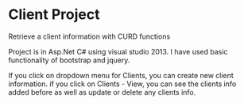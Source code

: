 # Client Project
Retrieve a client information with CURD functions

Project is in Asp.Net C# using visual studio 2013.
I have used basic functionality of bootstrap and jquery.

If you click on dropdown menu for Clients, you can create new client information.
if you click on Clients - View, you can see the clients info added before as well as update or delete any clients info.
